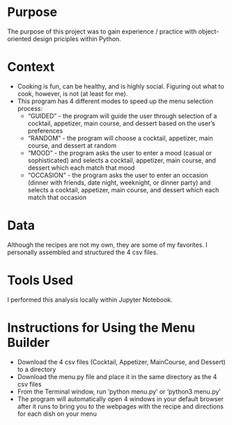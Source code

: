 # Purpose
The purpose of this project was to gain experience / practice with object-oriented design priciples within Python.

# Context
* Cooking is fun, can be healthy, and is highly social. Figuring out what to cook, however, is not (at least for me).
* This program has 4 different modes to speed up the menu selection process:
  * “GUIDED” - the program will guide the user through selection of a cocktail, appetizer, main course, and dessert based on the user’s preferences
  * “RANDOM” - the program will choose a cocktail, appetizer, main course, and dessert at random
  * “MOOD” - the program asks the user to enter a mood (casual or sophisticated) and selects a cocktail, appetizer, main course, and dessert which each match that mood
  * “OCCASION” - the program asks the user to enter an occasion (dinner with friends, date night, weeknight, or dinner party) and selects a cocktail, appetizer, main course, and dessert which each match that occasion

# Data
Although the recipes are not my own, they are some of my favorites. I personally assembled and structured the 4 csv files.

# Tools Used
I performed this analysis locally within Jupyter Notebook.

# Instructions for Using the Menu Builder
  * Download the 4 csv files (Cocktail, Appetizer, MainCourse, and Dessert) to a directory
  * Download the menu.py file and place it in the same directory as the 4 csv files
  * From the Terminal window, run ‘python menu.py’ or ‘python3 menu.py’
  * The program will automatically open 4 windows in your default browser after it runs to bring you to the webpages with the recipe and directions for each dish on your menu
